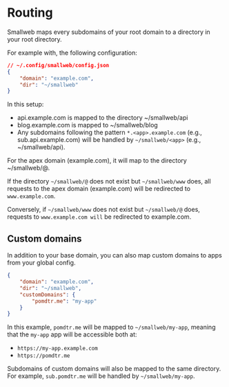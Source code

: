 # Routing

Smallweb maps every subdomains of your root domain to a directory in your root directory.

For example with, the following configuration:

```json
// ~/.config/smallweb/config.json
{
    "domain": "example.com",
    "dir": "~/smallweb"
}
```

In this setup:

- api.example.com is mapped to the directory ~/smallweb/api
- blog.example.com is mapped to ~/smallweb/blog
- Any subdomains following the pattern `*.<app>.example.com` (e.g., sub.api.example.com) will be handled by `~/smallweb/<app>` (e.g., ~/smallweb/api).

For the apex domain (example.com), it will map to the directory ~/smallweb/@.

If the directory `~/smallweb/@` does not exist but `~/smallweb/www` does, all requests to the apex domain (example.com) will be redirected to `www.example.com`.

Conversely, if `~/smallweb/www` does not exist but `~/smallweb/@` does, requests to `www.example.com will` be redirected to example.com.


## Custom domains

In addition to your base domain, you can also map custom domains to apps from your global config.

```json
{
    "domain": "example.com",
    "dir": "~/smallweb",
    "customDomains": {
        "pomdtr.me": "my-app"
    }
}
```

In this example, `pomdtr.me` will be mapped to `~/smallweb/my-app`, meaning that the `my-app` app will be accessible both at:

- `https://my-app.example.com`
- `https://pomdtr.me`

Subdomains of custom domains will also be mapped to the same directory. For example, `sub.pomdtr.me` will be handled by `~/smallweb/my-app`.
